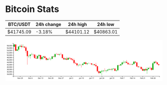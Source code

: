 # Bitcoin Stats

BTC/USDT|24h change|24h high|24h low|
|---|---|---|---|
|$41745.09|-3.18%|$44101.12|$40863.01|

<img src="./chart.svg">
